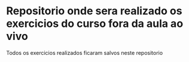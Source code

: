 # Repositorio onde sera realizado os exercicios do curso fora da aula ao vivo

Todos os exercicios realizados ficaram salvos neste repositorio
